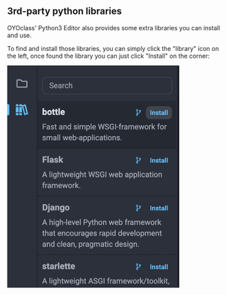 ## 3rd-party python libraries

OYOclass' Python3 Editor also provides some extra libraries you can install and use.

To find and install those libraries, you can simply click the "library" icon on the left, once found the library you can just click "Install" on the corner:

<img src="../assets/img/install-lib.png" width="400px"/>
